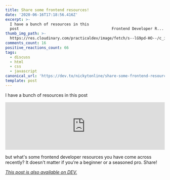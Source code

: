 ```yaml
---
title: Share some frontend resources!
date: '2020-06-16T17:18:56.416Z'
excerpt: >-
  I have a bunch of resources in this
  post                                         Frontend Developer R...
thumb_img_path: >-
  https://res.cloudinary.com/practicaldev/image/fetch/s--lG9pd-HO--/c_imagga_scale,f_auto,fl_progressive,h_420,q_auto,w_1000/https://res.cloudinary.com/practicaldev/image/fetch/s--2hy9n3z0--/c_imagga_scale%2Cf_auto%2Cfl_progressive%2Ch_420%2Cq_auto%2Cw_1000/https://dev-to-uploads.s3.amazonaws.com/i/1hz3sarb4dof2gvtunbr.png
comments_count: 16
positive_reactions_count: 66
tags:
  - discuss
  - html
  - css
  - javascript
canonical_url: 'https://dev.to/nickytonline/share-some-frontend-resources-15j5'
template: post
---
```

I have a bunch of resources in this post


<iframe class="liquidTag" src="https://dev.to/embed/link?args=https%3A%2F%2Fdev.to%2Fnickytonline%2Ffrontend-developer-resources-246j" style="border: 0; width: 100%;"></iframe>


but what's some frontend developer resources you have come across recently? It doesn't matter if you're a beginner or a seasoned pro. Share!

*[This post is also available on DEV.](https://dev.to/nickytonline/share-some-frontend-resources-15j5)*


<script>
const parent = document.getElementsByTagName('head')[0];
const script = document.createElement('script');
script.type = 'text/javascript';
script.src = 'https://cdnjs.cloudflare.com/ajax/libs/iframe-resizer/4.1.1/iframeResizer.min.js';
script.charset = 'utf-8';
script.onload = function() {
    window.iFrameResize({}, '.liquidTag');
};
parent.appendChild(script);
</script>    

